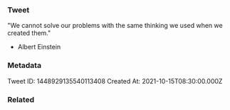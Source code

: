### Tweet
"We cannot solve our problems with the same thinking we used when we created them." 

- Albert Einstein

### Metadata
Tweet ID: 1448929135540113408
Created At: 2021-10-15T08:30:00.000Z

### Related

